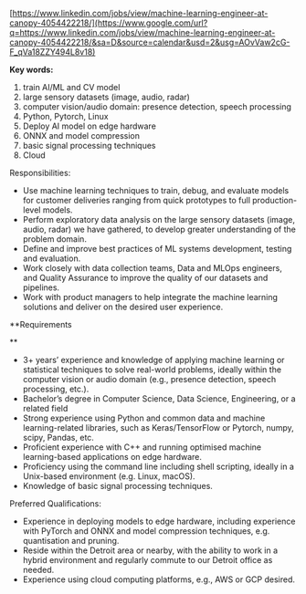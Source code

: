 
[https://www.linkedin.com/jobs/view/machine-learning-engineer-at-canopy-4054422218/](https://www.google.com/url?q=https://www.linkedin.com/jobs/view/machine-learning-engineer-at-canopy-4054422218/&sa=D&source=calendar&usd=2&usg=AOvVaw2cG-F_qVa18ZZY494L8v18)

**Key words:**      
1. train AI/ML and CV model  
2. large sensory datasets (image, audio, radar)  
3. computer vision/audio domain: presence detection, speech processing  
4. Python, Pytorch, Linux  
5. Deploy AI model on edge hardware  
6. ONNX and model compression  
7. basic signal processing techniques  
8. Cloud

Responsibilities:  

- Use machine learning techniques to train, debug, and evaluate models for customer deliveries ranging from quick prototypes to full production-level models.
- Perform exploratory data analysis on the large sensory datasets (image, audio, radar) we have gathered, to develop greater understanding of the problem domain.
- Define and improve best practices of ML systems development, testing and evaluation.
- Work closely with data collection teams, Data and MLOps engineers, and Quality Assurance to improve the quality of our datasets and pipelines.
- Work with product managers to help integrate the machine learning solutions and deliver on the desired user experience.  
      
      
    

**Requirements  
  
**

- 3+ years’ experience and knowledge of applying machine learning or statistical techniques to solve real-world problems, ideally within the computer vision or audio domain (e.g., presence detection, speech processing, etc.).
- Bachelor’s degree in Computer Science, Data Science, Engineering, or a related field
- Strong experience using Python and common data and machine learning-related libraries, such as Keras/TensorFlow or Pytorch, numpy, scipy, Pandas, etc.
- Proficient experience with C++ and running optimised machine learning-based applications on edge hardware.
- Proficiency using the command line including shell scripting, ideally in a Unix-based environment (e.g. Linux, macOS).
- Knowledge of basic signal processing techniques.  
      
      
    

Preferred Qualifications:  
  

- Experience in deploying models to edge hardware, including experience with PyTorch and ONNX and model compression techniques, e.g. quantisation and pruning.
- Reside within the Detroit area or nearby, with the ability to work in a hybrid environment and regularly commute to our Detroit office as needed.
- Experience using cloud computing platforms, e.g., AWS or GCP desired.